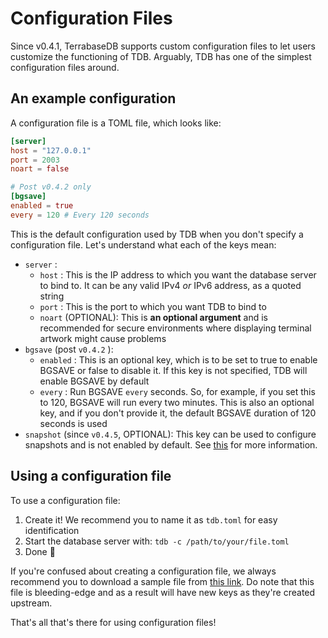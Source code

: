 # Configuration Files

Since v0.4.1, TerrabaseDB supports custom configuration files to let users customize the functioning of TDB. Arguably, TDB has one of the simplest configuration files around.

## An example configuration

A configuration file is a TOML file, which looks like:

``` toml
[server]
host = "127.0.0.1"
port = 2003
noart = false

# Post v0.4.2 only
[bgsave]
enabled = true
every = 120 # Every 120 seconds
```

This is the default configuration used by TDB when you don't specify a configuration file. Let's understand what each of the keys mean:

* `server` :
    - `host` : This is the IP address to which you want the database server to bind to. It can be any valid IPv4 *or* IPv6 address, as a quoted string
    - `port` : This is the port to which you want TDB to bind to
    - `noart` (OPTIONAL): This is **an optional argument** and is recommended for secure environments where displaying terminal artwork might cause problems
* `bgsave` (post `v0.4.2` ):
    - `enabled` : This is an optional key, which is to be set to true to enable BGSAVE or false to disable it. If this key is not specified, TDB will enable BGSAVE by default
    - `every` : Run BGSAVE `every` seconds. So, for example, if you set this to 120, BGSAVE will run every two minutes. This is also an optional key, and if you don't provide it, the default BGSAVE duration of 120 seconds is used
* `snapshot` (since `v0.4.5`, OPTIONAL): This key can be used to configure snapshots and is not enabled by default. See [this](/snapshots) for more information.

## Using a configuration file

To use a configuration file:

1. Create it! We recommend you to name it as `tdb.toml` for easy identification
2. Start the database server with: `tdb -c /path/to/your/file.toml`
3. Done 🎉

If you're confused about creating a configuration file, we always recommend you to download a sample file from [this link](https://github.com/terrabasedb/terrabasedb/blob/next/examples/config-files/template.toml). Do note that this file is bleeding-edge and as a result will have new keys as they're created upstream.

That's all that's there for using configuration files!
